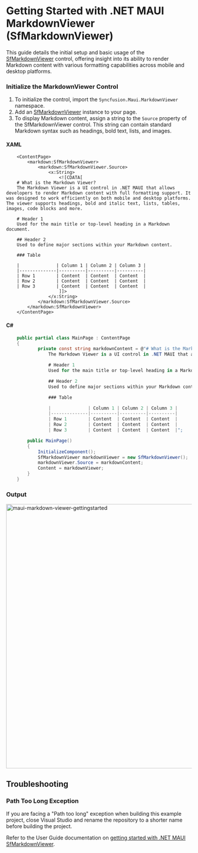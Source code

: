 # Getting Started with .NET MAUI MarkdownViewer (SfMarkdownViewer)

This guide details the initial setup and basic usage of the [SfMarkdownViewer]() control, offering insight into its ability to render Markdown content with various formatting capabilities across mobile and desktop platforms.

### Initialize the MarkdownViewer Control

1. To initialize the control, import the `Syncfusion.Maui.MarkdownViewer` namespace.
2. Add an [SfMarkdownViewer]() instance to your page.
3. To display Markdown content, assign a string to the `Source` property of the SfMarkdownViewer control. This string can contain standard Markdown syntax such as headings, bold text, lists, and images.

#### XAML

```xaml
    <ContentPage>
        <markdown:SfMarkdownViewer>
            <markdown:SfMarkdownViewer.Source>
                <x:String>
                    <![CDATA[
    # What is the Markdown Viewer?  
    The Markdown Viewer is a UI control in .NET MAUI that allows developers to render Markdown content with full formatting support. It was designed to work efficiently on both mobile and desktop platforms. The viewer supports headings, bold and italic text, lists, tables, images, code blocks and more.

    # Header 1  
    Used for the main title or top-level heading in a Markdown document. 

    ## Header 2  
    Used to define major sections within your Markdown content.

    ### Table 

    |              | Column 1 | Column 2 | Column 3 |
    |--------------|----------|----------|----------|
    | Row 1        | Content  | Content  | Content  |
    | Row 2        | Content  | Content  | Content  |
    | Row 3        | Content  | Content  | Content  |
                    ]]>
                </x:String>
            </markdown:SfMarkdownViewer.Source>
        </markdown:SfMarkdownViewer>
    </ContentPage>
```
#### C#

```C#
    public partial class MainPage : ContentPage
    {
            private const string markdownContent = @"# What is the Markdown Viewer?  
                The Markdown Viewer is a UI control in .NET MAUI that allows developers to render Markdown content with full formatting support. It was designed to work efficiently on both mobile and desktop platforms. The viewer supports headings, bold and italic text, lists, tables, images, code blocks and more.

                # Header 1  
                Used for the main title or top-level heading in a Markdown document. 

                ## Header 2  
                Used to define major sections within your Markdown content.

                ### Table 

                |              | Column 1 | Column 2 | Column 3 |
                |--------------|----------|----------|----------|
                | Row 1        | Content  | Content  | Content  |
                | Row 2        | Content  | Content  | Content  |
                | Row 3        | Content  | Content  | Content  |";

        public MainPage()
        {
            InitializeComponent();  
            SfMarkdownViewer markdownViewer = new SfMarkdownViewer();
            markdownViewer.Source = markdownContent;
            Content = markdownViewer;       
        }
    }  
```

### Output
<img width="1397" height="715" alt="maui-markdown-viewer-gettingstarted" src="https://github.com/user-attachments/assets/cfa2c6aa-998a-4259-83ff-f6428d788b01" />

## Troubleshooting

### Path Too Long Exception

If you are facing a "Path too long" exception when building this example project, close Visual Studio and rename the repository to a shorter name before building the project.

Refer to the User Guide documentation on [getting started with .NET MAUI SfMarkdownViewer](https://help.syncfusion.com/maui/markdownviewer/getting-started).
